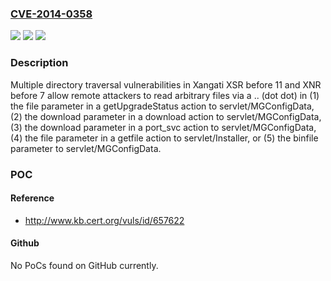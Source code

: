 ### [CVE-2014-0358](https://cve.mitre.org/cgi-bin/cvename.cgi?name=CVE-2014-0358)
![](https://img.shields.io/static/v1?label=Product&message=n%2Fa&color=blue)
![](https://img.shields.io/static/v1?label=Version&message=n%2Fa&color=blue)
![](https://img.shields.io/static/v1?label=Vulnerability&message=n%2Fa&color=brighgreen)

### Description

Multiple directory traversal vulnerabilities in Xangati XSR before 11 and XNR before 7 allow remote attackers to read arbitrary files via a .. (dot dot) in (1) the file parameter in a getUpgradeStatus action to servlet/MGConfigData, (2) the download parameter in a download action to servlet/MGConfigData, (3) the download parameter in a port_svc action to servlet/MGConfigData, (4) the file parameter in a getfile action to servlet/Installer, or (5) the binfile parameter to servlet/MGConfigData.

### POC

#### Reference
- http://www.kb.cert.org/vuls/id/657622

#### Github
No PoCs found on GitHub currently.

